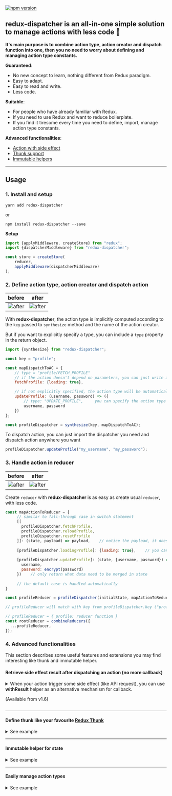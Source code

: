 [![npm version](https://badge.fury.io/js/redux-dispatcher.svg)](https://badge.fury.io/js/redux-dispatcher)


## redux-dispatcher is an all-in-one simple solution to manage actions with less code 🦄
**It's main purpose is to combine action type, action creator and dispatch function into one,
 then you no need to worry about defining and managing action type constants.**

**Guaranteed**:
- No new concept to learn, nothing different from Redux paradigm.
- Easy to adapt.
- Easy to read and write.
- Less code.

**Suitable**:
- For people who have already familiar with Redux.
- If you need to use Redux and want to reduce boilerplate.
- If you find it tiresome every time you need to define, import, manage action type constants.

**Advanced functionalities**:
- [Action with side effect](#user-content-retrieve-side-effect-result-after-dispatching-an-action-no-more-callback)
- [Thunk support](#user-content-define-thunk-like-your-favourite-redux-thunk)
- [Immutable helpers](#user-content-immutable-helper-for-state)

---

## Usage
### 1. Install and setup
```yarn add redux-dispatcher```

or

```npm install redux-dispatcher --save```


**Setup**
```js
import {applyMiddleware, createStore} from "redux";
import {dispatcherMiddleware} from "redux-dispatcher";

const store = createStore(
    reducer,
    applyMiddleware(dispatcherMiddleware)
);
```

### 2. Define action type, action creator and dispatch action

before          |  after
:-------------------------:|:-------------------------:
![after](https://quan-vo-blog.firebaseapp.com/img/redux-dispatcher/action_before.png)  |  ![after](https://quan-vo-blog.firebaseapp.com/img/redux-dispatcher/action_after.png)

With **redux-dispatcher**, the action type is implicitly computed according to the ```key``` passed to ```synthesize``` method and the name of the action creator.

But if you want to explicitly specify a type, you can include a ```type``` property in the return object.  
```js
import {synthesize} from "redux-dispatcher";

const key = "profile";

const mapDispatchToAC = {
    // type = "profile/FETCH_PROFILE"
    // if the action doesn't depend on parameters, you can just write a plain object
    fetchProfile: {loading: true},

    // if not explicitly specified, the action type will be automatically set: type = "profile/UPDATE_PROFILE"
    updateProfile: (username, password) => ({
        // type: "UPDATE_PROFILE",     you can specify the action type here
        username, password
    })
};

const profileDispatcher = synthesize(key, mapDispatchToAC);
```

To dispatch action, you can just import the dispatcher you need and dispatch action anywhere you want 

```js
profileDispatcher.updateProfile("my_username", "my_password");
```

### 3. Handle action in reducer

before          |  after
:-------------------------:|:-------------------------:
![after](https://quan-vo-blog.firebaseapp.com/img/redux-dispatcher/reducer_before.png)  |  ![after](https://quan-vo-blog.firebaseapp.com/img/redux-dispatcher/reducer_after.png)

Create ```reducer``` with **redux-dispatcher** is as easy as create usual ```reducer```, with less code.
```js
const mapActionToReducer = {
     // similar to fall-through case in switch statement
     [[
       profileDispatcher.fetchProfile,
       profileDispatcher.reloadProfile,
       profileDispatcher.resetProfile
     ]]: (state, payload) => payload,    // notice the payload, it doesn't have "type" property like action
     
     [profileDispatcher.loadingProfile]: {loading: true},    // you can just write a plain object if new state doesn't computed from current state or action payload
     
     [profileDispatcher.updateProfile]: (state, {username, password}) => ({
       username,
       password: encrypt(password)
     })    // only return what data need to be merged in state
     
     // the default case is handled automatically
}

const profileReducer = profileDispatcher(initialState, mapActionToReducer);

// profileReducer will match with key from profileDispatcher.key ("profile")

// profileReducer = { profile: reducer function }
const rootReducer = combineReducers({
  ...profileReducer,
});
```


### 4. Advanced functionalities
This section describes some useful features and extensions you may find interesting like thunk and immutable helper.    

#### Retrieve side effect result after dispatching an action (no more callback)
<details>
<summary>
When your action trigger some side effect (like API request), 
you can use <b>withResult</b> helper as an alternative mechanism for callback.

(Available from v1.6)
</summary>
  
[See example](https://github.com/blueish9/redux-dispatcher/example/enhanceAction.js).

Use case with React:
```js
const mapDispatchToAC = {
  fetchProfile: withResult(userId => ({ userId })),
};

const userDispatcher = synthesize('user', mapDispatchToAC);
```
```js
async componentDidMount() {
  const action = userDispatcher.fetchProfile(userId)
  const profile = await action.$result
  this.setState({ profile })  // { name: "Emily" }
}
```
In your side effect handler (example with [Redux Saga](https://redux-saga.js.org)):
```js
import { takeLeading } from 'redux-saga/effects'

function* fetchProfile(action) {
  const profile = { name: "Emily" }   // call your side effect here (like API request)
  action.$result = profile
}

// an alternative syntax to use with object destructuring
/*
function* fetchProfile({ userId, $result }) {
  const profile = { name: "Emily" }
  $result.value = profile
}
*/

function* sagaWatcher() {
  yield takeLeading(userDispatcher.fetchProfile, fetchProfile)
}
```
</details>

---

#### Define thunk like your favourite [Redux Thunk](https://github.com/reduxjs/redux-thunk)
<details>
<summary>
See example
</summary>

```js
const mapDispatchToAC = {
  fetchUser: id => ({dispatch, getState, context}) => {
    // do something
  }
}
```

You can also provide global context to `dispatcherMiddleware` 
just like how Redux Thunk middleware **inject** custom arguments, 
[read more](https://github.com/reduxjs/redux-thunk#injecting-a-custom-argument).
```js
import {dispatcherMiddleware} from "redux-dispatcher"

const context = {
  BASE_API_URL,
  FetchHelper
}

const store = createStore(
    reducer,
    applyMiddleware(dispatcherMiddleware.withContext(context))
)
```
</details>

---

#### Immutable helper for state
<details>
<summary>
See example
</summary>

```js
const profileReducer = profileDispatcher(initialState, {
    /* equivalent to:
       case "profile/UPDATE_STREET":
          return {
            ...state,
            userInfo: {
              ...state.userInfo,
              address: {
                ...state.userInfo.address,
                street: action.street
              }
            }
          }
    */
    [profileDispatcher.updateStreet]: (state, {street}, {set}) => ({
      street: set('userInfo.address.street', street)
    })
});
```

All immutable helper functions are based on [dot-prop-immutable](https://github.com/debitoor/dot-prop-immutable)
```js
[profileDispatcher.updateStreet]: (state, payload, {get, set, merge, toggle, remove}) => ({
   
})
```
</details>

---
#### Easily manage action types
<details>
<summary>
See example
</summary>

```js
profileDispatcher.key === "profile"    // true
profileDispatcher.updateProfile.type === "profile/UPDATE_PROFILE"    // true

/* equivalent to:
   const handler = {
      "profile/UPDATE_PROFILE": (state, payload) => {}
   }
*/
const handler = {
  [profileDispatcher.updateProfile]: (state, payload) => {}
} 
```

An example when working with [Redux Saga](https://redux-saga.js.org): Instead of passing an action type, you can just pass a dispatcher function to the ```takeLatest``` function.
```js
const action = yield take(profileDispatcher.updateProfile)
// action = { type, username, password }
```
</details>
